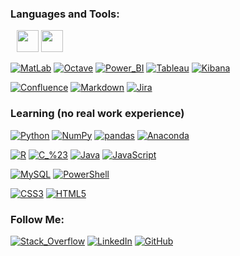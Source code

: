 ### Languages and Tools:
<a href="https://www.credly.com/badges/2b089012-27f7-4c6d-ba99-7c88569dd71e" title="Link to Certificate"  target="_blank" style="padding: 10px; color:transparent;">
 <img alt="Microsoft_SQL_Server"  src="https://img.shields.io/badge/-Microsoft_SQL_Server-cc2927?style=for-the-badge&logo=microsoft-sql-server&logoColor=FFFFFF"  height=35>
 <img alt="Microsoft_SQL_Server"  src="https://images.credly.com/size/340x340/images/85c76aaa-ffea-442a-8c0a-9c0589514d83/Querying_Data_with_Transact-SQL-01.png" height=35>
</a>


[![MatLab](https://img.shields.io/badge/-MatLab-0076A8?style=for-the-badge&logo=mathworks&logoColor=FFFFFF)](#)
[![Octave](https://img.shields.io/badge/-Octave-0790c0?style=for-the-badge&logo=octave&logoColor=FFFFFF)](#)
[![Power_BI](https://img.shields.io/badge/-Power_BI-F2C811?style=for-the-badge&logo=Power-BI&logoColor=000000)](#)
[![Tableau](https://img.shields.io/badge/-Tableau-E97627?style=for-the-badge&logo=tableau&logoColor=FFFFFF)](#)
[![Kibana](https://img.shields.io/badge/-Kibana-005571?style=for-the-badge&logo=kibana&logoColor=FFFFFF)](#)

[![Confluence](https://img.shields.io/badge/-Confluence-172B4D?style=for-the-badge&logo=Confluence&logoColor=FFFFFF)](#)
[![Markdown](https://img.shields.io/badge/-Markdown-000000?style=for-the-badge&logo=Markdown&logoColor=FFFFFF)](#)
[![Jira](https://img.shields.io/badge/-Jira-3776AB?style=for-the-badge&logo=Jira&logoColor=FFFFFF)](#)

### Learning (no real work experience)
[![Python](https://img.shields.io/badge/-Python-3776AB?style=for-the-badge&logo=Python&logoColor=FFFFFF)](#)
[![NumPy](https://img.shields.io/badge/-NumPy-013243?style=for-the-badge&logo=NumPy&logoColor=FFFFFF)](#)
[![pandas](https://img.shields.io/badge/-pandas-150458?style=for-the-badge&logo=pandas&logoColor=FFFFFF)](#)
[![Anaconda](https://img.shields.io/badge/-Anaconda-44A833?style=for-the-badge&logo=Anaconda&logoColor=FFFFFF)](#)

[![R](https://img.shields.io/badge/-R-276DC3?style=for-the-badge&logo=R&logoColor=FFFFFF)](#)
[![C_%23](https://img.shields.io/badge/-C_%23-239120?style=for-the-badge&logo=C-Sharp&logoColor=FFFFFF)](#)
[![Java](https://img.shields.io/badge/-Java-007396?style=for-the-badge&logo=Java&logoColor=FFFFFF)](#)
[![JavaScript](https://img.shields.io/badge/-JavaScript-F7DF1E?style=for-the-badge&logo=JavaScript&logoColor=000000)](#)

[![MySQL](https://img.shields.io/badge/-MySQL-4479A1?style=for-the-badge&logo=MySQL&logoColor=FFFFFF)](#)
[![PowerShell](https://img.shields.io/badge/-PowerShell-5391fe?style=for-the-badge&logo=PowerShell&logoColor=FFFFFF)](#)

[![CSS3](https://img.shields.io/badge/-CSS3-1572B6?style=for-the-badge&logo=CSS3&logoColor=FFFFFF)](#)
[![HTML5](https://img.shields.io/badge/-HTML5-E34F26?style=for-the-badge&logo=HTML5&logoColor=FFFFFF)](#)

 <!--![Looker](https://img.shields.io/badge/-Looker-4285F4?style=for-the-badge&logo=Looker&logoColor=FFFFFF)
 -->
### Follow Me:
[![Stack_Overflow](https://img.shields.io/badge/-Stack_Overflow-F58025?style=for-the-badge&logo=Stack-Overflow&logoColor=FFFFFF)](https://stackoverflow.com/users/6165594/denis)
[![LinkedIn](https://img.shields.io/badge/-LinkedIn-0A66C2?style=for-the-badge&logo=linkedin&logoColor=FFFFFF)](https://www.linkedin.com/in/denis-sipchenko)
[![GitHub](https://img.shields.io/badge/-GitHub-181717?style=for-the-badge&logo=GitHub&logoColor=FFFFFF)](https://github.com/DenisSipchenko)
